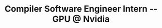 ---
layout: page
title: Compiler Software Engineer Intern -- GPU @ Nvidia
description: |
 Optimizing Code Generator (OCG) Team, May 2020 -- Aug. 2020
 Manager and Mentors:: Jerry Zheng, Howard Chen, James Player
 · Worked on a prototypical LLVM backend compiler.
 · Designed and developed an extensible vectorization pass.
 · Designed and developed a Machine IR peephole optimizations driver.
importance: 2
category: intern
---